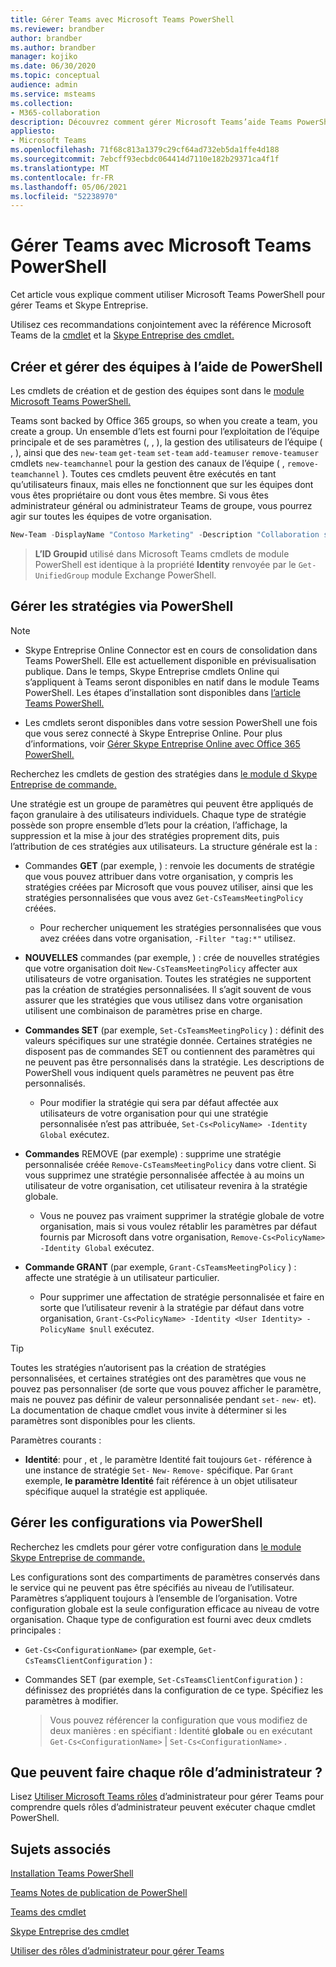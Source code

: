 ```yaml
---
title: Gérer Teams avec Microsoft Teams PowerShell
ms.reviewer: brandber
author: brandber
ms.author: brandber
manager: kojiko
ms.date: 06/30/2020
ms.topic: conceptual
audience: admin
ms.service: msteams
ms.collection:
- M365-collaboration
description: Découvrez comment gérer Microsoft Teams’aide Teams PowerShell.
appliesto:
- Microsoft Teams
ms.openlocfilehash: 71f68c813a1379c29cf64ad732eb5da1ffe4d188
ms.sourcegitcommit: 7ebcff93ecbdc064414d7110e182b29371ca4f1f
ms.translationtype: MT
ms.contentlocale: fr-FR
ms.lasthandoff: 05/06/2021
ms.locfileid: "52238970"
---
```

# <a name="manage-teams-with-microsoft-teams-powershell"></a>Gérer Teams avec Microsoft Teams PowerShell

Cet article vous explique comment utiliser Microsoft Teams PowerShell pour gérer Teams et Skype Entreprise. 

Utilisez ces recommandations conjointement avec la référence Microsoft Teams de la [cmdlet](/powershell/teams/?view=teams-ps) et la [Skype Entreprise des cmdlet.](/powershell/skype/intro?view=skype-ps)

## <a name="create-and-manage-teams-using-powershell"></a>Créer et gérer des équipes à l’aide de PowerShell

Les cmdlets de création et de gestion des équipes sont dans le [module Microsoft Teams PowerShell.](https://www.powershellgallery.com/packages/MicrosoftTeams/)

Teams sont backed by Office 365 groups, so when you create a team, you create a group. Un ensemble d’lets est fourni pour l’exploitation de l’équipe principale et de ses paramètres (, , ), la gestion des utilisateurs de l’équipe ( , ), ainsi que des ``new-team`` ``get-team``  ``set-team`` ``add-teamuser`` ``remove-teamuser`` cmdlets ``new-teamchannel`` pour la gestion des canaux de l’équipe ( , ``remove-teamchannel`` ). Toutes ces cmdlets peuvent être exécutés en tant qu’utilisateurs finaux, mais elles ne fonctionnent que sur les équipes dont vous êtes propriétaire ou dont vous êtes membre. Si vous êtes administrateur général ou administrateur Teams de groupe, vous pourrez agir sur toutes les équipes de votre organisation.

```powershell
New-Team -DisplayName "Contoso Marketing" -Description "Collaboration space for Contoso's Marketing department"
```

> **L’ID Groupid** utilisé dans Microsoft Teams cmdlets de module PowerShell est identique à la propriété **Identity** renvoyée par le ``Get-UnifiedGroup`` module Exchange PowerShell.

## <a name="manage-policies-via-powershell"></a>Gérer les stratégies via PowerShell

> [!NOTE]
> - Skype Entreprise Online Connector est en cours de consolidation dans Teams PowerShell. Elle est actuellement disponible en prévisualisation publique. Dans le temps, Skype Entreprise cmdlets Online qui s’appliquent à Teams seront disponibles en natif dans le module Teams PowerShell. Les étapes d’installation sont disponibles dans [l’article Teams PowerShell.](teams-powershell-install.md)
>
> - Les cmdlets seront disponibles dans votre session PowerShell une fois que vous serez connecté à Skype Entreprise Online. Pour plus d’informations, voir [Gérer Skype Entreprise Online avec Office 365 PowerShell.](/office365/enterprise/powershell/manage-skype-for-business-online-with-office-365-powershell)

Recherchez les cmdlets de gestion des stratégies dans [le module d Skype Entreprise de commande.](/microsoft-365/enterprise/manage-skype-for-business-online-with-microsoft-365-powershell)

Une stratégie est un groupe de paramètres qui peuvent être appliqués de façon granulaire à des utilisateurs individuels. Chaque type de stratégie possède son propre ensemble d’lets pour la création, l’affichage, la suppression et la mise à jour des stratégies proprement dits, puis l’attribution de ces stratégies aux utilisateurs. La structure générale est la :

- Commandes **GET** (par exemple, ) : renvoie les documents de stratégie que vous pouvez attribuer dans votre organisation, y compris les stratégies créées par Microsoft que vous pouvez utiliser, ainsi que les stratégies personnalisées que vous avez ``Get-CsTeamsMeetingPolicy`` créées.
   - Pour rechercher uniquement les stratégies personnalisées que vous avez créées dans votre organisation, ``-Filter "tag:*"`` utilisez.

- **NOUVELLES** commandes (par exemple, ) : crée de nouvelles stratégies que votre organisation doit ``New-CsTeamsMeetingPolicy`` affecter aux utilisateurs de votre organisation. Toutes les stratégies ne supportent pas la création de stratégies personnalisées. Il s’agit souvent de vous assurer que les stratégies que vous utilisez dans votre organisation utilisent une combinaison de paramètres prise en charge.

- **Commandes SET** (par exemple, ``Set-CsTeamsMeetingPolicy`` ) : définit des valeurs spécifiques sur une stratégie donnée. Certaines stratégies ne disposent pas de commandes SET ou contiennent des paramètres qui ne peuvent pas être personnalisés dans la stratégie. Les descriptions de PowerShell vous indiquent quels paramètres ne peuvent pas être personnalisés. 
   - Pour modifier la stratégie qui sera par défaut affectée aux utilisateurs de votre organisation pour qui une stratégie personnalisée n’est pas attribuée, ``Set-Cs<PolicyName> -Identity Global`` exécutez.

- **Commandes** REMOVE (par exemple) : supprime une stratégie personnalisée créée ``Remove-CsTeamsMeetingPolicy`` dans votre client. Si vous supprimez une stratégie personnalisée affectée à au moins un utilisateur de votre organisation, cet utilisateur revenira à la stratégie globale.
   - Vous ne pouvez pas vraiment supprimer la stratégie globale de votre organisation, mais si vous voulez rétablir les paramètres par défaut fournis par Microsoft dans votre organisation, ``Remove-Cs<PolicyName> -Identity Global`` exécutez.

- **Commande GRANT** (par exemple, ``Grant-CsTeamsMeetingPolicy`` ) : affecte une stratégie à un utilisateur particulier.
   - Pour supprimer une affectation de stratégie personnalisée et faire en sorte que l’utilisateur revenir à la stratégie par défaut dans votre organisation, ``Grant-Cs<PolicyName> -Identity <User Identity> -PolicyName $null`` exécutez.

> [!TIP]
> Toutes les stratégies n’autorisent pas la création de stratégies personnalisées, et certaines stratégies ont des paramètres que vous ne pouvez pas personnaliser (de sorte que vous pouvez afficher le paramètre, mais ne pouvez pas définir de valeur personnalisée pendant ``set-`` ``new-`` et). La documentation de chaque cmdlet vous invite à déterminer si les paramètres sont disponibles pour les clients.

Paramètres courants :

- **Identité**: pour , et , le paramètre Identité fait toujours ``Get-`` référence à une instance de stratégie ``Set-`` ``New-`` ``Remove-`` spécifique.  Par ``Grant`` exemple, **le paramètre Identité** fait référence à un objet utilisateur spécifique auquel la stratégie est appliquée.

## <a name="manage-configurations-via-powershell"></a>Gérer les configurations via PowerShell

Recherchez les cmdlets pour gérer votre configuration dans [le module Skype Entreprise de commande.](/microsoft-365/enterprise/manage-skype-for-business-online-with-microsoft-365-powershell)

Les configurations sont des compartiments de paramètres conservés dans le service qui ne peuvent pas être spécifiés au niveau de l’utilisateur. Paramètres s’appliquent toujours à l’ensemble de l’organisation. Votre configuration globale est la seule configuration efficace au niveau de votre organisation. Chaque type de configuration est fourni avec deux cmdlets principales :

- ``Get-Cs<ConfigurationName>`` (par exemple, ``Get-CsTeamsClientConfiguration`` ) :

- Commandes SET (par exemple, ``Set-CsTeamsClientConfiguration`` ) : définissez des propriétés dans la configuration de ce type. Spécifiez les paramètres à modifier.
   > Vous pouvez référencer la configuration que vous modifiez de deux manières : en spécifiant : Identité **globale** ou en exécutant ``Get-Cs<ConfigurationName>``  |  ``Set-Cs<ConfigurationName>`` .

## <a name="what-can-each-admin-role-do"></a>Que peuvent faire chaque rôle d’administrateur ?

Lisez [Utiliser Microsoft Teams rôles](using-admin-roles.md) d’administrateur pour gérer Teams pour comprendre quels rôles d’administrateur peuvent exécuter chaque cmdlet PowerShell.

## <a name="related-topics"></a>Sujets associés

[Installation Teams PowerShell](teams-powershell-install.md)

[Teams Notes de publication de PowerShell](teams-powershell-release-notes.md)

[Teams des cmdlet](/powershell/teams/?view=teams-ps)

[Skype Entreprise des cmdlet](/powershell/skype/intro?view=skype-ps)

[Utiliser des rôles d’administrateur pour gérer Teams](using-admin-roles.md)